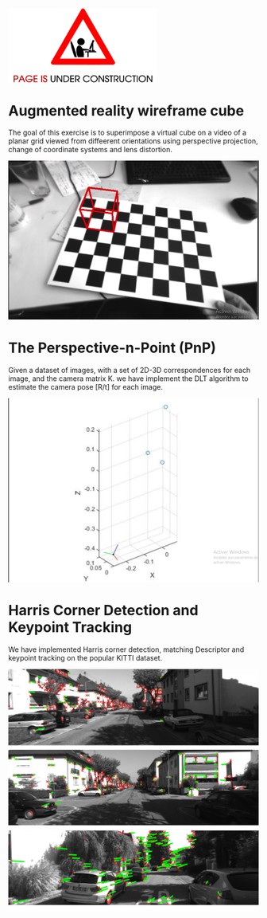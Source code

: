 <img src="https://github.com/Tarekbouamer/Vision-Algorithms-for-Mobile-Robotics/blob/master/me/PUC.png?raw=true" align="center" width="300"/>

# Augmented reality wireframe cube
The goal of this exercise is to superimpose a virtual cube on a video of a planar grid viewed from diffeerent orientations using perspective projection, change of coordinate systems and lens distortion.

<img src="https://github.com/Tarekbouamer/Vision-Algorithms-for-Mobile-Robotics/blob/master/me/W1AR.png?raw=true" align="Center" width="600"/>

# The Perspective-n-Point (PnP)
Given a dataset of images, with a set of 2D-3D correspondences for each image, and the camera matrix K. we have implement the DLT algorithm to estimate the camera pose [R/t] for each image.

<img src="https://github.com/Tarekbouamer/Vision-Algorithms-for-Mobile-Robotics/blob/master/me/W2PnP.png?raw=true" align="Center" width="600"/>

# Harris Corner Detection and Keypoint Tracking
We have implemented Harris corner detection, matching Descriptor and keypoint tracking on the popular KITTI dataset.

<img src="https://github.com/Tarekbouamer/Vision-Algorithms-for-Mobile-Robotics/blob/master/me/W31.png?raw=true" align="Left" width="600"/>
<img src="https://github.com/Tarekbouamer/Vision-Algorithms-for-Mobile-Robotics/blob/master/me/W32.png?raw=true" align="Center" width="600"/>
<img src="https://github.com/Tarekbouamer/Vision-Algorithms-for-Mobile-Robotics/blob/master/me/W33.png?raw=true" align="Right" width="600"/
<img src="https://github.com/Tarekbouamer/Vision-Algorithms-for-Mobile-Robotics/blob/master/me/W34.png?raw=true" align="Center" width="600"/>
